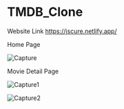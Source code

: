 # TMDB_Clone

Website Link https://jscure.netlify.app/

Home Page

![Capture](https://user-images.githubusercontent.com/75805943/143486816-f9caadd9-2531-42e0-be5e-d21669dc74b8.PNG)

Movie Detail Page

![Capture1](https://user-images.githubusercontent.com/75805943/143487304-561ba775-1976-44bb-9fda-d9da9197626f.PNG)


![Capture2](https://user-images.githubusercontent.com/75805943/143487378-a4d46c93-f5af-4524-bcfe-0a8215f54d32.PNG)
